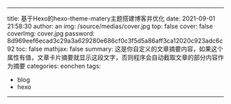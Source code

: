 
---
title: 基于Hexo的hexo-theme-matery主题搭建博客并优化
date: 2021-09-01 21:58:30
author: an
img: /source/medias/cover.jpg
top: 	false
cover: 	false
coverImg: cover.jpg
password: 8d969eef6ecad3c29a3a629280e686cf0c3f5d5a86aff3ca12020c923adc6c92
toc: false
mathjax: false
summary: 这是你自定义的文章摘要内容，如果这个属性有值，文章卡片摘要就显示这段文字，否则程序会自动截取文章的部分内容作为摘要
categories: eonchen
tags:
  - blog
  - hexo
---